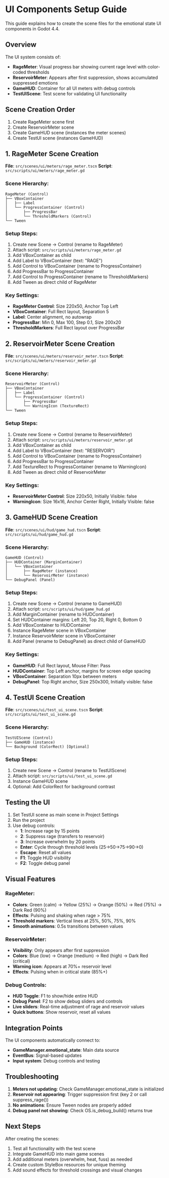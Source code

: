 # UI Components Setup Guide

This guide explains how to create the scene files for the emotional state UI components in Godot 4.4.

## Overview

The UI system consists of:
- **RageMeter**: Visual progress bar showing current rage level with color-coded thresholds
- **ReservoirMeter**: Appears after first suppression, shows accumulated suppressed emotions
- **GameHUD**: Container for all UI meters with debug controls
- **TestUIScene**: Test scene for validating UI functionality

## Scene Creation Order

1. Create RageMeter scene first
2. Create ReservoirMeter scene
3. Create GameHUD scene (instances the meter scenes)
4. Create TestUI scene (instances GameHUD)

## 1. RageMeter Scene Creation

**File**: `src/scenes/ui/meters/rage_meter.tscn`
**Script**: `src/scripts/ui/meters/rage_meter.gd`

### Scene Hierarchy:
```
RageMeter (Control)
├── VBoxContainer
│   ├── Label
│   └── ProgressContainer (Control)
│       ├── ProgressBar
│       └── ThresholdMarkers (Control)
└── Tween
```

### Setup Steps:
1. Create new Scene → Control (rename to RageMeter)
2. Attach script: `src/scripts/ui/meters/rage_meter.gd`
3. Add VBoxContainer as child
4. Add Label to VBoxContainer (text: "RAGE")
5. Add Control to VBoxContainer (rename to ProgressContainer)
6. Add ProgressBar to ProgressContainer
7. Add Control to ProgressContainer (rename to ThresholdMarkers)
8. Add Tween as direct child of RageMeter

### Key Settings:
- **RageMeter Control**: Size 220x50, Anchor Top Left
- **VBoxContainer**: Full Rect layout, Separation 5
- **Label**: Center alignment, no autowrap
- **ProgressBar**: Min 0, Max 100, Step 0.1, Size 200x20
- **ThresholdMarkers**: Full Rect layout over ProgressBar

## 2. ReservoirMeter Scene Creation

**File**: `src/scenes/ui/meters/reservoir_meter.tscn`
**Script**: `src/scripts/ui/meters/reservoir_meter.gd`

### Scene Hierarchy:
```
ReservoirMeter (Control)
├── VBoxContainer
│   ├── Label
│   └── ProgressContainer (Control)
│       ├── ProgressBar
│       └── WarningIcon (TextureRect)
└── Tween
```

### Setup Steps:
1. Create new Scene → Control (rename to ReservoirMeter)
2. Attach script: `src/scripts/ui/meters/reservoir_meter.gd`
3. Add VBoxContainer as child
4. Add Label to VBoxContainer (text: "RESERVOIR")
5. Add Control to VBoxContainer (rename to ProgressContainer)
6. Add ProgressBar to ProgressContainer
7. Add TextureRect to ProgressContainer (rename to WarningIcon)
8. Add Tween as direct child of ReservoirMeter

### Key Settings:
- **ReservoirMeter Control**: Size 220x50, Initially Visible: false
- **WarningIcon**: Size 16x16, Anchor Center Right, Initially Visible: false

## 3. GameHUD Scene Creation

**File**: `src/scenes/ui/hud/game_hud.tscn`
**Script**: `src/scripts/ui/hud/game_hud.gd`

### Scene Hierarchy:
```
GameHUD (Control)
├── HUDContainer (MarginContainer)
│   └── VBoxContainer
│       ├── RageMeter (instance)
│       └── ReservoirMeter (instance)
└── DebugPanel (Panel)
```

### Setup Steps:
1. Create new Scene → Control (rename to GameHUD)
2. Attach script: `src/scripts/ui/hud/game_hud.gd`
3. Add MarginContainer (rename to HUDContainer)
4. Set HUDContainer margins: Left 20, Top 20, Right 0, Bottom 0
5. Add VBoxContainer to HUDContainer
6. Instance RageMeter scene in VBoxContainer
7. Instance ReservoirMeter scene in VBoxContainer
8. Add Panel (rename to DebugPanel) as direct child of GameHUD

### Key Settings:
- **GameHUD**: Full Rect layout, Mouse Filter: Pass
- **HUDContainer**: Top Left anchor, margins for screen edge spacing
- **VBoxContainer**: Separation 10px between meters
- **DebugPanel**: Top Right anchor, Size 250x300, Initially visible: false

## 4. TestUI Scene Creation

**File**: `src/scenes/ui/test_ui_scene.tscn`
**Script**: `src/scripts/ui/test_ui_scene.gd`

### Scene Hierarchy:
```
TestUIScene (Control)
├── GameHUD (instance)
└── Background (ColorRect) [Optional]
```

### Setup Steps:
1. Create new Scene → Control (rename to TestUIScene)
2. Attach script: `src/scripts/ui/test_ui_scene.gd`
3. Instance GameHUD scene
4. Optional: Add ColorRect for background contrast

## Testing the UI

1. Set TestUI scene as main scene in Project Settings
2. Run the project
3. Use debug controls:
   - **1**: Increase rage by 15 points
   - **2**: Suppress rage (transfers to reservoir)
   - **3**: Increase overwhelm by 20 points
   - **Enter**: Cycle through threshold levels (25→50→75→90→0)
   - **Escape**: Reset all values
   - **F1**: Toggle HUD visibility
   - **F2**: Toggle debug panel

## Visual Features

### RageMeter:
- **Colors**: Green (calm) → Yellow (25%) → Orange (50%) → Red (75%) → Dark Red (90%)
- **Effects**: Pulsing and shaking when rage > 75%
- **Threshold markers**: Vertical lines at 25%, 50%, 75%, 90%
- **Smooth animations**: 0.5s transitions between values

### ReservoirMeter:
- **Visibility**: Only appears after first suppression
- **Colors**: Blue (low) → Orange (medium) → Red (high) → Dark Red (critical)
- **Warning icon**: Appears at 70%+ reservoir level
- **Effects**: Pulsing when in critical state (85%+)

### Debug Controls:
- **HUD Toggle**: F1 to show/hide entire HUD
- **Debug Panel**: F2 to show debug sliders and controls
- **Live sliders**: Real-time adjustment of rage and reservoir values
- **Quick buttons**: Show reservoir, reset all values

## Integration Points

The UI components automatically connect to:
- **GameManager.emotional_state**: Main data source
- **EventBus**: Signal-based updates
- **Input system**: Debug controls and testing

## Troubleshooting

1. **Meters not updating**: Check GameManager.emotional_state is initialized
2. **Reservoir not appearing**: Trigger suppression first (key 2 or call suppress_rage())
3. **No animations**: Ensure Tween nodes are properly added
4. **Debug panel not showing**: Check OS.is_debug_build() returns true

## Next Steps

After creating the scenes:
1. Test all functionality with the test scene
2. Integrate GameHUD into main game scenes
3. Add additional meters (overwhelm, heat, fuss) as needed
4. Create custom StyleBox resources for unique theming
5. Add sound effects for threshold crossings and visual changes